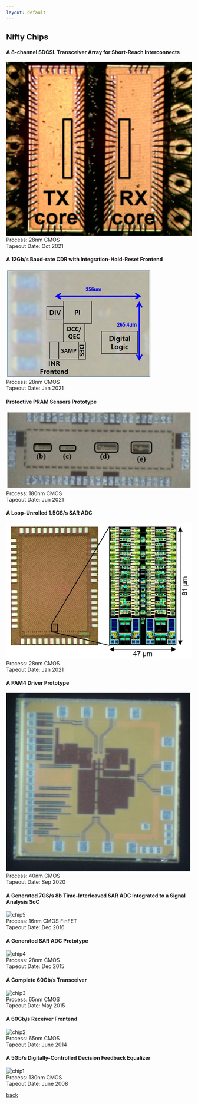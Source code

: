 ```yaml
---
layout: default
---
```


## Nifty Chips

#### A 8-channel SDCSL Transceiver Array for Short-Reach Interconnects
![chip10](https://raw.githubusercontent.com/niftylab/niftylab.github.io/master/assets/img/chips/10_sdcsl.png)  
Process: 28nm CMOS  
Tapeout Date: Oct 2021

#### A 12Gb/s Baud-rate CDR with Integration-Hold-Reset Frontend
![chip9](https://raw.githubusercontent.com/niftylab/niftylab.github.io/master/assets/img/chips/9_brcdr.png)  
Process: 28nm CMOS  
Tapeout Date: Jan 2021

#### Protective PRAM Sensors Prototype 
![chip8](https://raw.githubusercontent.com/niftylab/niftylab.github.io/master/assets/img/chips/8_pram.jpg)  
Process: 180nm CMOS  
Tapeout Date: Jun 2021

#### A Loop-Unrolled 1.5GS/s SAR ADC 
![chip7](https://raw.githubusercontent.com/niftylab/niftylab.github.io/master/assets/img/chips/7_adc.jpg)  
Process: 28nm CMOS  
Tapeout Date: Jan 2021

#### A PAM4 Driver Prototype
![chip6](https://raw.githubusercontent.com/niftylab/niftylab.github.io/master/assets/img/chips/6_tx.jpg)  
Process: 40nm CMOS  
Tapeout Date: Sep 2020

#### A Generated 7GS/s 8b Time-Interleaved SAR ADC Integrated to a Signal Analysis SoC
![chip5](https://raw.githubusercontent.com/niftylab/niftylab.github.io/master/assets/img/chips/5_adc.png)  
Process: 16nm CMOS FinFET  
Tapeout Date: Dec 2016

#### A Generated SAR ADC Prototype
![chip4](https://raw.githubusercontent.com/niftylab/niftylab.github.io/master/assets/img/chips/4_adc.png)  
Process: 28nm CMOS  
Tapeout Date: Dec 2015

#### A Complete 60Gb/s Transceiver
![chip3](https://raw.githubusercontent.com/niftylab/niftylab.github.io/master/assets/img/chips/3_60gtrx.png)  
Process: 65nm CMOS  
Tapeout Date: May 2015

#### A 60Gb/s Receiver Frontend
![chip2](https://raw.githubusercontent.com/niftylab/niftylab.github.io/master/assets/img/chips/2_60grxfe.jpg)  
Process: 65nm CMOS  
Tapeout Date: June 2014

#### A 5Gb/s Digitally-Controlled Decision Feedback Equalizer
![chip1](https://raw.githubusercontent.com/niftylab/niftylab.github.io/master/assets/img/chips/1_dcdfe.png)  
Process: 130nm CMOS  
Tapeout Date: June 2008

[back](./)

